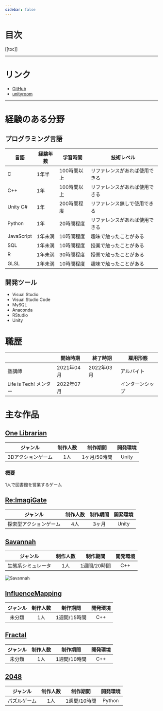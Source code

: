 ```yaml
---
sidebar: false
---
```


# 目次
[[toc]]

---

# リンク
- [GitHub](https://github.com/guinpen98)
- [unityroom](https://unityroom.com/games/one_lib)
---

# 経験のある分野

## プログラミング言語
|言語|経験年数|学習時間|技術レベル|
|---|---|---|---|
|C|1年半|100時間以上|リファレンスがあれば使用できる|
|C++|1年|100時間以上|リファレンスがあれば使用できる|
|Unity C#|1年|200時間程度|リファレンス無しで使用できる|
|Python|1年|20時間程度|リファレンスがあれば使用できる|
|JavaScript|1年未満|10時間程度|趣味で触ったことがある|
|SQL|1年未満|10時間程度|授業で触ったことがある|
|R|1年未満|30時間程度|授業で触ったことがある|
|GLSL|1年未満|10時間程度|趣味で触ったことがある|


## 開発ツール
- Visual Studio
- Visual Studio Code
- MySQL
- Anaconda
- RStudio
- Unity

# 職歴
||開始時期|終了時期|雇用形態|
|---|---|---|---|
|塾講師|2021年04月|2022年03月|アルバイト|
|Life is Tech! メンター|2022年07月||インターンシップ|

# 主な作品

## [One Librarian](https://unityroom.com/games/one_lib)
|ジャンル|制作人数|制作期間|開発環境|
|:---:|:---:|:---:|:---:|
|3Dアクションゲーム|1人|1ヶ月/50時間|Unity|
### 概要
1人で図書館を営業するゲーム

## [Re:ImagiGate](https://github.com/yshi112358/Stylish-Game-Public)
|ジャンル|制作人数|制作期間|開発環境|
|:---:|:---:|:---:|:---:|
|探索型アクションゲーム|4人|3ヶ月|Unity|

## [Savannah](https://github.com/guinpen98/Savannah)
|ジャンル|制作人数|制作期間|開発環境|
|:---:|:---:|:---:|:---:|
|生態系シミュレータ|1人|1週間/20時間|C++|
![Savannah](https://github.com/guinpen98/Savannah/blob/master/picture/screenshot.png?raw=true)

## [InfluenceMapping](https://github.com/guinpen98/InfluenceMapping)
|ジャンル|制作人数|制作期間|開発環境|
|:---:|:---:|:---:|:---:|
|未分類|1人|1週間/15時間|C++|

## [Fractal](https://github.com/guinpen98/Fractal)
|ジャンル|制作人数|制作期間|開発環境|
|:---:|:---:|:---:|:---:|
|未分類|1人|1週間/10時間|C++|

## [2048](https://github.com/guinpen98/2048)
|ジャンル|制作人数|制作期間|開発環境|
|:---:|:---:|:---:|:---:|
|パズルゲーム|1人|1週間/10時間|Python|
